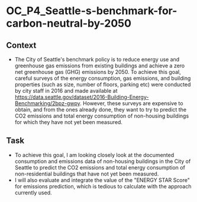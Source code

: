 # OC_P4_Seattle-s-benchmark-for-carbon-neutral-by-2050

## Context
 - The City of Seattle's benchmark policy is to reduce energy use and greenhouse gas emissions from existing buildings and achieve a zero net greenhouse gas (GHG) emissions by 2050. To achieve this goal, careful surveys of the energy consumption, gas emissions, and building properties (such as size, number of floors, parking etc) were conducted by city staff in 2016 and made available at https://data.seattle.gov/dataset/2016-Building-Energy-Benchmarking/2bpz-gwpy. However, these surveys are expensive to obtain, and from the ones already done, they want to try to predict the CO2 emissions and total energy consumption of non-housing buildings for which they have not yet been measured. 
 
 
 ## Task
 - To achieve this goal, I am looking closely look at the documented consumption and emissions data of non-housing buildings in the City of Seattle to predict the CO2 emissions and total energy consumption of non-residential buildings that have not yet been measured.
 - I will also evaluate and integrate the value of the "ENERGY STAR Score" for emissions prediction, which is tedious to calculate with the approach currently used. 

